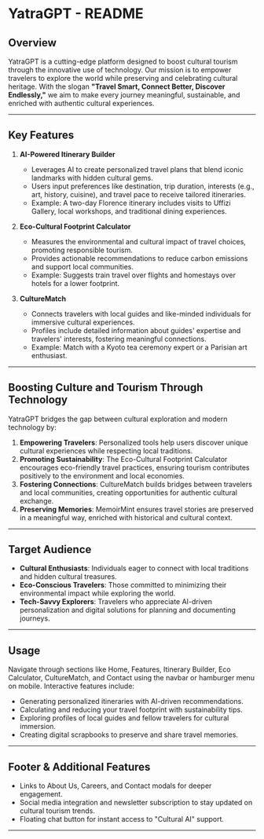 # YatraGPT - README

## Overview
YatraGPT is a cutting-edge platform designed to boost cultural tourism through the innovative use of technology. Our mission is to empower travelers to explore the world while preserving and celebrating cultural heritage. With the slogan **"Travel Smart, Connect Better, Discover Endlessly,"** we aim to make every journey meaningful, sustainable, and enriched with authentic cultural experiences.

---

## Key Features
1. **AI-Powered Itinerary Builder**  
   - Leverages AI to create personalized travel plans that blend iconic landmarks with hidden cultural gems.  
   - Users input preferences like destination, trip duration, interests (e.g., art, history, cuisine), and travel pace to receive tailored itineraries.  
   - Example: A two-day Florence itinerary includes visits to Uffizi Gallery, local workshops, and traditional dining experiences.

2. **Eco-Cultural Footprint Calculator**  
   - Measures the environmental and cultural impact of travel choices, promoting responsible tourism.  
   - Provides actionable recommendations to reduce carbon emissions and support local communities.  
   - Example: Suggests train travel over flights and homestays over hotels for a lower footprint.

3. **CultureMatch**  
   - Connects travelers with local guides and like-minded individuals for immersive cultural experiences.  
   - Profiles include detailed information about guides' expertise and travelers' interests, fostering meaningful connections.  
   - Example: Match with a Kyoto tea ceremony expert or a Parisian art enthusiast.


---


## Boosting Culture and Tourism Through Technology
YatraGPT bridges the gap between cultural exploration and modern technology by:  
1. **Empowering Travelers**: Personalized tools help users discover unique cultural experiences while respecting local traditions.  
2. **Promoting Sustainability**: The Eco-Cultural Footprint Calculator encourages eco-friendly travel practices, ensuring tourism contributes positively to the environment and local economies.  
3. **Fostering Connections**: CultureMatch builds bridges between travelers and local communities, creating opportunities for authentic cultural exchange.  
4. **Preserving Memories**: MemoirMint ensures travel stories are preserved in a meaningful way, enriched with historical and cultural context.  

---

## Target Audience
- **Cultural Enthusiasts**: Individuals eager to connect with local traditions and hidden cultural treasures.  
- **Eco-Conscious Travelers**: Those committed to minimizing their environmental impact while exploring the world.  
- **Tech-Savvy Explorers**: Travelers who appreciate AI-driven personalization and digital solutions for planning and documenting journeys.  

---

## Usage
Navigate through sections like Home, Features, Itinerary Builder, Eco Calculator, CultureMatch, and Contact using the navbar or hamburger menu on mobile. Interactive features include:  
- Generating personalized itineraries with AI-driven recommendations.  
- Calculating and reducing your travel footprint with sustainability tips.  
- Exploring profiles of local guides and fellow travelers for cultural immersion.  
- Creating digital scrapbooks to preserve and share travel memories.  

---

## Footer & Additional Features
- Links to About Us, Careers, and Contact modals for deeper engagement.  
- Social media integration and newsletter subscription to stay updated on cultural tourism trends.  
- Floating chat button for instant access to "Cultural AI" support.  

---



